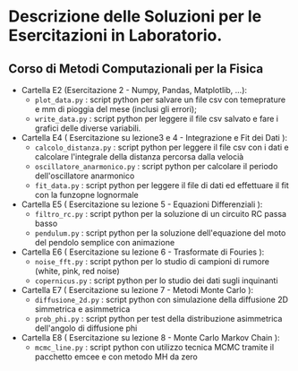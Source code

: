 # Descrizione delle Soluzioni per le Esercitazioni in Laboratorio.
## Corso di Metodi Computazionali per la Fisica


* Cartella E2 (Esercitazione 2 - Numpy, Pandas, Matplotlib, ...):
  * `plot_data.py`  : script python per salvare un file csv con temeprature e mm di pioggia del mese (inclusi gli errori);
  * `write_data.py` : script python per leggere il file csv salvato e fare i grafici delle diverse variabili.
* Cartella E4 ( Esercitazione  su lezione3 e 4 - Integrazione e Fit dei Dati ):
  * `calcolo_distanza.py`       : script python per leggere il file csv con i dati  e calcolare l'integrale della distanza percorsa dalla velocià
  * `oscillatore_anarmonico.py` : script python per calcolare il periodo dell'oscillatore anarmonico
  * `fit_data.py`               : script python per leggere il file di dati ed effettuare il fit con la funzopne lognormale
* Cartella E5 ( Esercitazione su lezione 5 - Equazioni Differenziali ):
  * `filtro_rc.py` : script python per la soluzione di un circuito RC passa basso
  * `pendulum.py`  : script python per la soluzione dell'equazione del moto del pendolo semplice con animazione
* Cartella E6 ( Esercitazione su lezione 6 - Trasformate di Fouries ):
  * `noise_fft.py`   : script python per lo studio di campioni di rumore (white, pink, red noise)
  * `copernicus.py`  : script python per lo studio dei dati sugli inquinanti
* Cartella E7 ( Esercitazione su lezione 7 - Metodi Monte Carlo ):
  * `diffusione_2d.py` : script python con simulazione della diffusione 2D simmetrica e asimmetrica
  * `prob_phi.py`      : script python per test della distribuzione asimmetrica dell'angolo di diffusione phi
* Cartella E8 ( Esercitazione su lezione 8 - Monte Carlo Markov Chain ):
  * `mcmc_line.py`     : script python con utilizzo tecnica MCMC tramite il pacchetto emcee e con metodo MH da zero 

  